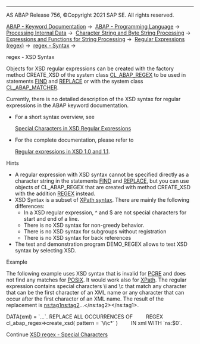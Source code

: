   

* * *

AS ABAP Release 756, ©Copyright 2021 SAP SE. All rights reserved.

[ABAP - Keyword Documentation](javascript:call_link\('abenabap.htm'\)) →  [ABAP - Programming Language](javascript:call_link\('abenabap_reference.htm'\)) →  [Processing Internal Data](javascript:call_link\('abenabap_data_working.htm'\)) →  [Character String and Byte String Processing](javascript:call_link\('abenabap_data_string.htm'\)) →  [Expressions and Functions for String Processing](javascript:call_link\('abenstring_processing_expr_func.htm'\)) →  [Regular Expressions (regex)](javascript:call_link\('abenregular_expressions.htm'\)) →  [regex - Syntax](javascript:call_link\('abenregex_syntax.htm'\)) → 

regex - XSD Syntax

Objects for XSD regular expressions can be created with the factory method CREATE\_XSD of the system class [CL\_ABAP\_REGEX](javascript:call_link\('abenregex_system_classes.htm'\)) to be used in statements [FIND](javascript:call_link\('abapfind.htm'\)) and [REPLACE](javascript:call_link\('abapreplace.htm'\)) or with the system class [CL\_ABAP\_MATCHER](javascript:call_link\('abenregex_system_classes.htm'\)).

Currently, there is no detailed description of the XSD syntax for regular expressions in the ABAP keyword documentation.

-   For a short syntax overview, see
    
    [Special Characters in XSD Regular Expressions](javascript:call_link\('abenregex_xsd_syntax_specials.htm'\))
    
-   For the complete documentation, please refer to
    
    [Regular expressions in XSD 1.0 and 1.1](https://www.w3.org/XML/2008/03/xsdl-regex/re.xml).
    

Hints

-   A regular expression with XSD syntax cannot be specified directly as a character string in the statements [FIND](javascript:call_link\('abapfind.htm'\)) and [REPLACE](javascript:call_link\('abapreplace.htm'\)), but you can use objects of CL\_ABAP\_REGEX that are created with method CREATE\_XSD with the addition [REGEX](javascript:call_link\('abapfind_pattern.htm'\)) instead.
-   XSD Syntax is a subset of [XPath syntax](javascript:call_link\('abenregex_xpath_syntax.htm'\)). There are mainly the following differences:
    -   In a XSD regular expression, ^ and $ are not special characters for start and end of a line.
    -   There is no XSD syntax for non-greedy behavior.
    -   There is no XSD syntax for subgroups without registration
    -   There is no XSD syntax for back references
-   The test and demonstration program DEMO\_REGEX allows to test XSD syntax by selecting XSD.

Example

The following example uses XSD syntax that is invalid for [PCRE](javascript:call_link\('abenregex_pcre_syntax.htm'\)) and does not find any matches for [POSIX](javascript:call_link\('abenregex_posix_syntax.htm'\)). It would work also for [XPath](javascript:call_link\('abenregex_xpath_syntax.htm'\)). The regular expression contains special characters \\i and \\c that match any character that can be the first character of an XML name or any character that can occur after the first character of an XML name. The result of the replacement is <ns:tag1><ns:tag2>...</ns:tag2></ns:tag1>.

DATA(xml) = \`<tag1><tag2>...</tag2></tag1>\`.
REPLACE ALL OCCURRENCES OF
        REGEX cl\_abap\_regex=>create\_xsd( pattern = \`\\i\\c\*\` )
        IN xml WITH \`ns:$0\`.

Continue
[XSD regex - Special Characters](javascript:call_link\('abenregex_xsd_syntax_specials.htm'\))